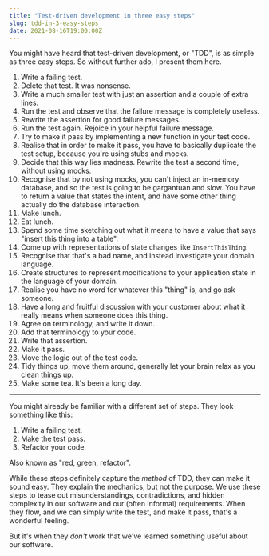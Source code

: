 ```yaml
---
title: "Test-driven development in three easy steps"
slug: tdd-in-3-easy-steps
date: 2021-08-16T19:00:00Z
---
```


You might have heard that test-driven development, or "TDD", is as simple as three easy steps. So without further ado, I present them here.

1.  Write a failing test.
2.  Delete that test. It was nonsense.
3.  Write a much smaller test with just an assertion and a couple of extra lines.
4.  Run the test and observe that the failure message is completely useless.
5.  Rewrite the assertion for good failure messages.
6.  Run the test again. Rejoice in your helpful failure message.
7.  Try to make it pass by implementing a new function in your test code.
8.  Realise that in order to make it pass, you have to basically duplicate the test setup, because you're using stubs and mocks.
9.  Decide that this way lies madness. Rewrite the test a second time, without using mocks.
10. Recognise that by not using mocks, you can't inject an in-memory database, and so the test is going to be gargantuan and slow. You have to return a value that states the intent, and have some other thing actually do the database interaction.
11. Make lunch.
12. Eat lunch.
13. Spend some time sketching out what it means to have a value that says "insert this thing into a table".
14. Come up with representations of state changes like `InsertThisThing`.
15. Recognise that that's a bad name, and instead investigate your domain language.
16. Create structures to represent modifications to your application state in the language of your domain.
17. Realise you have no word for whatever this "thing" is, and go ask someone.
18. Have a long and fruitful discussion with your customer about what it really means when someone does this thing.
19. Agree on terminology, and write it down.
20. Add that terminology to your code.
21. Write that assertion.
22. Make it pass.
23. Move the logic out of the test code.
24. Tidy things up, move them around, generally let your brain relax as you clean things up.
25. Make some tea. It's been a long day.

---

You might already be familiar with a different set of steps. They look something like this:

1.  Write a failing test.
2.  Make the test pass.
3.  Refactor your code.

Also known as "red, green, refactor".

While these steps definitely capture the _method_ of TDD, they can make it sound easy. They explain the mechanics, but not the purpose. We use these steps to tease out misunderstandings, contradictions, and hidden complexity in our software and our (often informal) requirements. When they flow, and we can simply write the test, and make it pass, that's a wonderful feeling.

But it's when they _don't_ work that we've learned something useful about our software.
